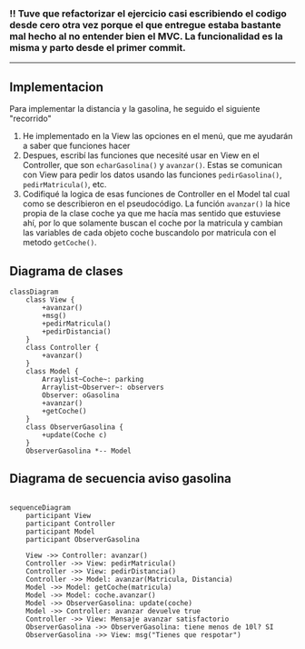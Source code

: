 ### !! Tuve que refactorizar el ejercicio casi escribiendo el codigo desde cero otra vez porque el que entregue estaba bastante mal hecho al no entender bien el MVC. La funcionalidad es la misma y parto desde el primer commit. 

--- 

## Implementacion
Para implementar la distancia y la gasolina, he seguido el siguiente "recorrido"
1.  He implementado en la View las opciones en el menú, que me ayudarán a saber que funciones hacer
2.  Despues, escribí las funciones que necesité usar en View en el Controller, que son `echarGasolina()` y `avanzar()`. Estas se comunican con View para pedir los datos usando las funciones `pedirGasolina()`, `pedirMatricula()`, etc.
3.  Codifiqué la logica de esas funciones de Controller en el Model tal cual como se describieron en el pseudocódigo. La función `avanzar()` la hice propia de la clase coche ya que me hacía mas sentido que estuviese ahí, por lo que solamente buscan el coche por la matricula y cambian las variables de cada objeto coche buscandolo por matricula con el metodo `getCoche()`. 

## Diagrama de clases

```mermaid
classDiagram
    class View {
        +avanzar()
        +msg()
        +pedirMatricula()
        +pedirDistancia()
    }
    class Controller {
        +avanzar()
    }
    class Model {
        Arraylist~Coche~: parking
        Arraylist~Observer~: observers
        Observer: oGasolina 
        +avanzar()
        +getCoche()
    }
    class ObserverGasolina {
        +update(Coche c)
    }
    ObserverGasolina *-- Model
```

## Diagrama de secuencia aviso gasolina

```mermaid

sequenceDiagram
    participant View
    participant Controller
    participant Model
    participant ObserverGasolina
    
    View ->> Controller: avanzar()
    Controller ->> View: pedirMatricula()
    Controller ->> View: pedirDistancia()
    Controller ->> Model: avanzar(Matricula, Distancia)
    Model ->> Model: getCoche(matricula)
    Model ->> Model: coche.avanzar()
    Model ->> ObserverGasolina: update(coche)
    Model ->> Controller: avanzar devuelve true
    Controller ->> View: Mensaje avanzar satisfactorio
    ObserverGasolina ->> ObserverGasolina: tiene menos de 10l? SI
    ObserverGasolina ->> View: msg("Tienes que respotar")
    
    
    
```